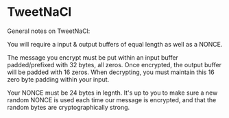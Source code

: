 # TweetNaCl

General notes on TweetNaCl:

You will require a input & output buffers of equal length as well as a NONCE.

The message you encrypt must be put within an input buffer padded/prefixed with 32 bytes, all zeros. Once encrypted, the output buffer will be padded with 16 zeros. When decrypting, you must maintain this 16 zero byte padding within your input.

Your NONCE must be 24 bytes in legnth. It's up to you to make sure a new random NONCE is used each time our message is encrypted, and that the random bytes are cryptographically strong.
